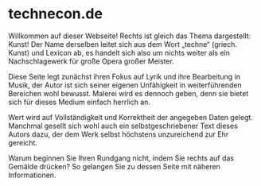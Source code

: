 # technecon.de

Willkommen auf dieser Webseite! Rechts ist gleich das Thema dargestellt: Kunst! Der Name derselben leitet sich aus dem Wort „techne“ (griech. Kunst) und Lexicon ab, es handelt sich also um nichts weiter als ein Nachschlagewerk für große Opera großer Meister.

Diese Seite legt zunächst ihren Fokus auf Lyrik und ihre Bearbeitung in Musik, der Autor ist sich seiner eigenen Unfähigkeit in weiterführenden Bereichen wohl bewusst. Malerei wird es dennoch geben, denn sie bietet sich für dieses Medium einfach herrlich an.

Wert wird auf Vollständigkeit und Korrektheit der angegeben Daten gelegt. Manchmal gesellt sich wohl auch ein selbstgeschriebener Text dieses Autors dazu, der dem Werk selbst höchstens unzureichend zur Ehr gereicht.

Warum beginnen Sie Ihren Rundgang nicht, indem Sie rechts auf das Gemälde drücken? So gelangen Sie zu dessen Seite mit näheren Informationen.
